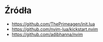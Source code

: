 # Źródła

- https://github.com/ThePrimeagen/init.lua
- https://github.com/nvim-lua/kickstart.nvim
- https://github.com/adibhanna/nvim
